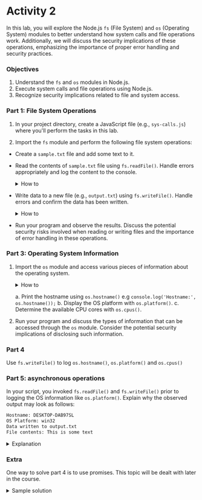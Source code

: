 # Activity 2

In this lab, you will explore the Node.js `fs` (File System) and `os` (Operating System) modules to better understand how system calls and file operations work. Additionally, we will discuss the security implications of these operations, emphasizing the importance of proper error handling and security practices.

### Objectives

1. Understand the `fs` and `os` modules in Node.js.
2. Execute system calls and file operations using Node.js.
3. Recognize security implications related to file and system access.


### Part 1: File System Operations

1. In your project directory, create a JavaScript file (e.g., `sys-calls.js`) where you'll perform the tasks in this lab.

2. Import the `fs` module and perform the following file system operations:
- Create a  `sample.txt` file and add some text to it.
- Read the contents of  `sample.txt` file using `fs.readFile()`. Handle errors appropriately and log the content to the console.

    <details>
    <summary>How to</summary>

    ```javascript
    const fs = require('fs');
    fs.readFile('sample.txt', 'utf8', (err, data) => {
        if (err) {
        console.error('Error reading file:', err);
        } else {
        console.log('File contents:', data);
        }
    });
    ```

    </details>

- Write data to a new file (e.g., `output.txt`) using `fs.writeFile()`. Handle errors and confirm the data has been written.

    <details>
    <summary>How to</summary>

    ```javascript
    fs.writeFile('output.txt', 'This is some sample data.', (err) => {
    if (err) {
    console.error('Error writing file:', err);
    } else {
    console.log('Data written to output.txt');
    }
    });
    ```

- Run your program and observe the results. Discuss the potential security risks involved when reading or writing files and the importance of error handling in these operations.

### Part 3: Operating System Information

1. Import the `os` module and access various pieces of information about the operating system.

    <details>
    <summary>How to</summary>

    ```javascript
    const os = require('os');
    ```
    </details>

   a. Print the hostname using `os.hostname()` e.g `console.log('Hostname:', os.hostname());`
   b. Display the OS platform with `os.platform()`.
   c. Determine the available CPU cores with `os.cpus()`.

2. Run your program and discuss the types of information that can be accessed through the `os` module. Consider the potential security implications of disclosing such information.


### Part 4

Use `fs.writeFile()` to log `os.hostname()`, `os.platform()` and  `os.cpus()`

### Part 5: asynchronous operations

In your script, you invoked `fs.readFile()` and `fs.writeFile()`  prior to logging the OS information like `os.platform()`. Explain why the observed output may look as follows:

```sh
Hostname: DESKTOP-DAB97SL
OS Platform: win32
Data written to output.txt
File contents: This is some text
```

<details>
<summary>Explanation</summary>

- **fs.readFile()** and **fs.writeFile()** are asynchronous functions: These file system operations are designed to work asynchronously, which means they don't block the execution of the rest of your code. They initiate file read and write operations in the background and continue with the execution of the subsequent code without waiting for them to complete.

- **Logging with os.platform()**: When you call `os.platform()` to log the information about the operating system, it typically executes immediately since it's a synchronous operation. It provides the OS information in your output.

- **Execution Flow**: Here's the order of execution with the described sequence:

   - The script starts.
   - `fs.readFile()` and `fs.writeFile()` are called. They initiate their respective file operations but don't block the script's execution.
   - Immediately after, `os.platform()` is called, logging the OS information.

- **Potential Output Issues**: The output could have a couple of issues due to the asynchronous nature of file operations:

   - The OS information might be logged before the `fs.readFile()` and `fs.writeFile()` operations complete. This is because these file operations are running concurrently in the background, and there's no guarantee that they will finish before `os.platform()` executes.

   - If your script relies on the data read from a file by `fs.readFile()` or the data being written by `fs.writeFile()`, it may not be available or complete at the point when `os.platform()` executes.

</details>



### Extra

One way to solve part 4 is to use promises. This topic will be dealt with later in the course.

<details>
<summary>Sample solution</summary>

 ```js
const fs = require('fs').promises;
const os = require('os');

async function readFileAndLogOSInfo() {
  try {
    const data = await fs.readFile('output.txt', 'utf8');
    console.log('Data from file:', data);

    const platform = os.platform();
    console.log('OS Platform:', platform);
  } catch (error) {
    console.error('Error:', error);
  }
}

readFileAndLogOSInfo();
```

</details>